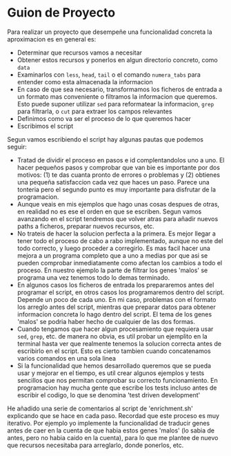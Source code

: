 Guion de Proyecto
==================

Para realizar un proyecto que desempeñe una funcionalidad concreta la
aproximacion es en general es:

* Determinar que recursos vamos a necesitar
* Obtener estos recursos y ponerlos en algun directorio concreto, como `data`
* Examinarlos con `less`, `head`, `tail` o el comando `numera_tabs` para
  entender como esta almacenada la informacion
* En caso de que sea necesario, transformamos los ficheros de entrada a un
  formato mas conveniente o filtramos la informacion que queremos. Esto puede
  suponer utilizar `sed` para reformatear la informacion, `grep` para
  filtrarla, o `cut` para extraer los campos relevantes
* Definimos como va ser el proceso de lo que queremos hacer
* Escribimos el script

Segun vamos escribiendo el script hay algunas pautas que podemos seguir:

* Tratad de dividir el proceso en pasos e id complentandolos uno a uno. El
  hacer pequeños pasos y comprobar que van bie es importante por dos motivos:
  (1) te das cuanta pronto de errores o problemas y (2) obtienes una pequeña
  satisfaccion cada vez que haces un paso. Parece una tonteria pero el segundo
  punto es muy importante para disfrutar de la programacion.
* Aunque veais en mis ejemplos que hago unas cosas despues de otras, en
  realidad no es ese el orden en que se escriben. Segun vamos avanzando en el
  script tendremos que volver atras para añadir nuevos paths a ficheros,
  preparar nuevos recursos, etc.
* No trateis de hacer la solucion perfecta a la primera. Es mejor llegar a
  tener todo el proceso de cabo a rabo implementado, aunque no este del todo
  correcto, y luego proceder a corregirlo. Es mas facil hacer una mejora a un
  programa completo que a uno a medias por que asi se pueden comprobar
  inmediatamente como afectan los cambios a todo el proceso. En nuestro
  ejemplo la parte de filtrar los genes 'malos' se programa una vez tenemos
  todo lo demas terminado.
* En algunos casos los ficheros de entrada los prepararemos antes del programar
  el script, en otros casos los programaremos dentro del script. Depende un
  poco de cada uno. En mi caso, problemas con el formato los arreglo antes del
  script, mientras que preparar datos para obtener informacion concreta lo hago
  dentro del script. El tema de los genes 'malos' se podria haber hecho de
  cualquier de las dos formas.
* Cuando tengamos que hacer algun procesamiento que requiera usar `sed`,
  `grep`, etc. de manera no obvia, es util probar un ejemplito en la terminal
  hasta ver que realmente tenemos la solucion correcta antes de escribirlo en
  el script. Esto es cierto tambien cuando concatenamos varios comandos en una
  sola linea
* Si la funcionalidad que hemos desarrollado queremos que se pueda usar y
  mejorar en el tiempo, es util crear algunos ejemplos y tests sencillos que
  nos permitan comprobar su correcto funcionamiento. En programacion hay mucha
  gente que escribe los tests incluso antes de escribir el codigo, lo que se
  denomina 'test driven development'

He añadido una serie de comentarios al script de 'enrichment.sh' explicando que
se hace en cada paso. Recordad que este proceso es muy iterativo. Por ejemplo
yo implemente la funcionalidad de traducir genes antes de caer en la cuenta de
que habia estos genes 'malos' (lo sabia de antes, pero no habia caido en la
cuenta), para lo que me plantee de nuevo que recursos necesitaba para
arreglarlo, donde ponerlos, etc.
